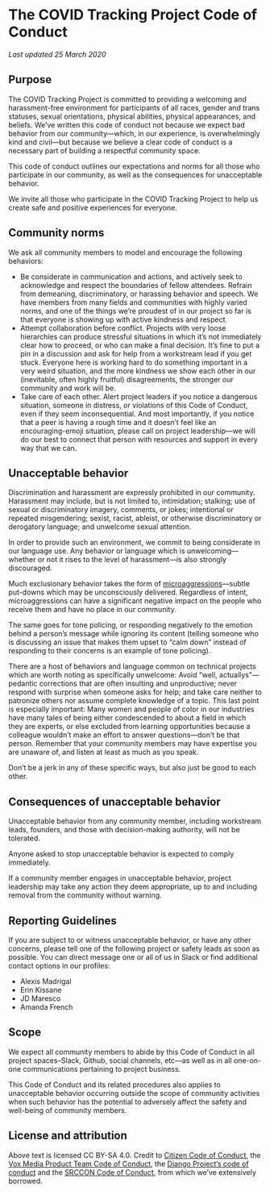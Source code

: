 # The COVID Tracking Project Code of Conduct

*Last updated 25 March 2020*

## Purpose

The COVID Tracking Project is committed to providing a welcoming and harassment-free environment for participants of all races, gender and trans statuses, sexual orientations, physical abilities, physical appearances, and beliefs. We’ve written this code of conduct not because we expect bad behavior from our community—which, in our experience, is overwhelmingly kind and civil—but because we believe a clear code of conduct is a necessary part of building a respectful community space.

This code of conduct outlines our expectations and norms for all those who participate in our community, as well as the consequences for unacceptable behavior.

We invite all those who participate in the COVID Tracking Project to help us create safe and positive experiences for everyone.

## Community norms

We ask all community members to model and encourage the following behaviors:

- Be considerate in communication and actions, and actively seek to acknowledge and respect the boundaries of fellow attendees. Refrain from demeaning, discriminatory, or harassing behavior and speech. We have members from many fields and communities with highly varied norms, and one of the things we’re proudest of in our project so far is that everyone is showing up with active kindness and respect.
- Attempt collaboration before conflict. Projects with very loose hierarchies can produce stressful situations in which it’s not immediately clear how to proceed, or who can make a final decision. It’s fine to put a pin in a discussion and ask for help from a workstream lead if you get stuck. Everyone here is working hard to do something important in a very weird situation, and the more kindness we show each other in our (inevitable, often highly fruitful) disagreements, the stronger our community and work will be.
- Take care of each other. Alert project leaders if you notice a dangerous situation, someone in distress, or violations of this Code of Conduct, even if they seem inconsequential. And most importantly, if you notice that a peer is having a rough time and it doesn’t feel like an encouraging-emoji situation, please call on project leadership—we will do our best to connect that person with resources and support in every way that we can.

## Unacceptable behavior

Discrimination and harassment are expressly prohibited in our community. Harassment may include, but is not limited to, intimidation; stalking; use of sexual or discriminatory imagery, comments, or jokes; intentional or repeated misgendering; sexist, racist, ableist, or otherwise discriminatory or derogatory language; and unwelcome sexual attention.

In order to provide such an environment, we commit to being considerate in our language use. Any behavior or language which is unwelcoming—whether or not it rises to the level of harassment—is also strongly discouraged.

Much exclusionary behavior takes the form of [microaggressions](https://www.google.com/url?q=http://www.vox.com/2015/2/16/8031073/what-are-microaggressions&sa=D&ust=1587465791605000)—subtle put-downs which may be unconsciously delivered. Regardless of intent, microaggressions can have a significant negative impact on the people who receive them and have no place in our community.

The same goes for tone policing, or responding negatively to the emotion behind a person’s message while ignoring its content (telling someone who is discussing an issue that makes them upset to “calm down” instead of responding to their concerns is an example of tone policing).

There are a host of behaviors and language common on technical projects which are worth noting as specifically unwelcome: Avoid “well, actuallys”—pedantic corrections that are often insulting and unproductive; never respond with surprise when someone asks for help; and take care neither to patronize others nor assume complete knowledge of a topic. This last point is especially important: Many women and people of color in our industries have many tales of being either condescended to about a field in which they are experts, or else excluded from learning opportunities because a colleague wouldn’t make an effort to answer questions—don’t be that person. Remember that your community members may have expertise you are unaware of, and listen at least as much as you speak.

Don’t be a jerk in any of these specific ways, but also just be good to each other.

## Consequences of unacceptable behavior

Unacceptable behavior from any community member, including workstream leads, founders, and those with decision-making authority, will not be tolerated.

Anyone asked to stop unacceptable behavior is expected to comply immediately.

If a community member engages in unacceptable behavior, project leadership may take any action they deem appropriate, up to and including removal from the community without warning.

## Reporting Guidelines

If you are subject to or witness unacceptable behavior, or have any other concerns, please tell one of the following project or safety leads as soon as possible. You can direct message one or all of us in Slack or find additional contact options in our profiles:

- Alexis Madrigal
- Erin Kissane
- JD Maresco
- Amanda French

## Scope

We expect all community members to abide by this Code of Conduct in all project spaces–Slack, Github, social channels, etc—as well as in all one-on-one communications pertaining to project business.

This Code of Conduct and its related procedures also applies to unacceptable behavior occurring outside the scope of community activities when such behavior has the potential to adversely affect the safety and well-being of community members.

## License and attribution

Above text is licensed CC BY-SA 4.0. Credit to [Citizen Code of Conduct](https://www.google.com/url?q=http://citizencodeofconduct.org/&sa=D&ust=1587465791610000), the [Vox Media Product Team Code of Conduct](https://www.google.com/url?q=https://code-of-conduct.voxmedia.com/&sa=D&ust=1587465791610000), the [Django Project’s code of conduct](https://www.google.com/url?q=https://www.djangoproject.com/conduct/&sa=D&ust=1587465791611000) and the [SRCCON Code of Conduct](https://www.google.com/url?q=http://geekfeminism.wikia.com/wiki/Conference_anti-harassment/Policy&sa=D&ust=1587465791611000), from which we’ve extensively borrowed.
